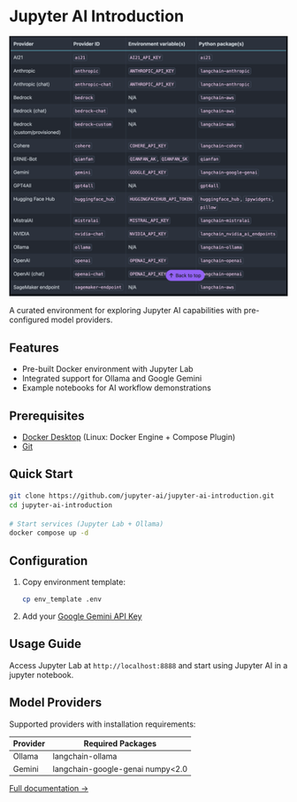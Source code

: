 # Jupyter AI Introduction

![Jupyter AI Logo](./assets/image.png)

A curated environment for exploring Jupyter AI capabilities with pre-configured model providers.

## Features

- Pre-built Docker environment with Jupyter Lab
- Integrated support for Ollama and Google Gemini
- Example notebooks for AI workflow demonstrations

## Prerequisites

- [Docker Desktop](https://www.docker.com) (Linux: Docker Engine + Compose Plugin)
- [Git](https://git-scm.com/downloads)

## Quick Start

```bash
git clone https://github.com/jupyter-ai/jupyter-ai-introduction.git
cd jupyter-ai-introduction

# Start services (Jupyter Lab + Ollama)
docker compose up -d
```

## Configuration

1. Copy environment template:
   ```bash
   cp env_template .env
   ```
2. Add your [Google Gemini API Key](https://aistudio.google.com/app/apikey)

## Usage Guide

Access Jupyter Lab at `http://localhost:8888` and start using Jupyter AI in a jupyter notebook.

## Model Providers

Supported providers with installation requirements:

| Provider | Required Packages |
|----------|-------------------|
| Ollama | langchain-ollama |
| Gemini | langchain-google-genai numpy<2.0 |

[Full documentation →](https://jupyter-ai.readthedocs.io)
